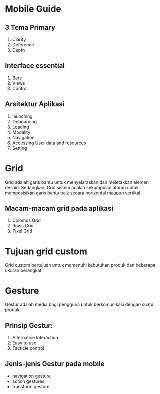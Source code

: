 # Mobile Guide

## 3 Tema Primary
1. Clarity
2. Deference
3. Depth

## Interface essential
1. Bars
2. Views
3. Control
## Arsitektur Aplikasi
1. launching
2. Onboarding
3.  Loading
4.  Modality
5.  Navigation
6.  Accessing User data and resources
7.  Setting

# Grid
Grid adalah garis bantu untuk menyelaraskan dan meletakkan elemen desain. Sedangkan, Grid sistem adalah sekumpulan aturan untuk memposisikan garis bantu baik secara horizontal maupun vertikal.

## Macam-macam grid pada aplikasi
1. Colomos Grid
2. Rows Grid
3. Pixel Grid

# Tujuan grid custom
Grid custom bertujuan untuk memenuhi kebutuhan produk dan beberapa ukuran perangkat.

# Gesture
Gestur adalah media bagi pengguna untuk berkomunikasi dengan suatu produk.

## Prinsip Gestur:
1. Alternatice Interaction
2. Easy to use
3. Tacticle control

## Jenis-jenis Gestur pada mobile
- navigation gesture
- action gestures
- transform gesture

